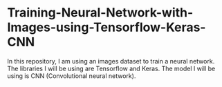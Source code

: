 # Training-Neural-Network-with-Images-using-Tensorflow-Keras-CNN

In this repository, I am using an images dataset to train a neural network. The libraries I will be using are Tensorflow and Keras. The model I will be using is CNN (Convolutional neural network).
